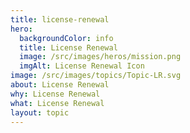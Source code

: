 ```yaml
---
title: license-renewal
hero:
  backgroundColor: info
  title: License Renewal
  image: /src/images/heros/mission.png
  imgAlt: License Renewal Icon
image: /src/images/topics/Topic-LR.svg
about: License Renewal
why: License Renewal
what: License Renewal
layout: topic
---
```

